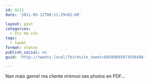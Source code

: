 ```yaml
---
id: 4111
date: '2011-05-12T08:11:29+02:00'

layout: post
categories:
  - Vis ma vie
tags:
  - tweet
format: status
publish_social: no
guid: 'http://tweets.local/?birdsite_tweet=68589095873556480'

---
```


Nan mais genre! ma cliente m’envoi ses photos en PDF…